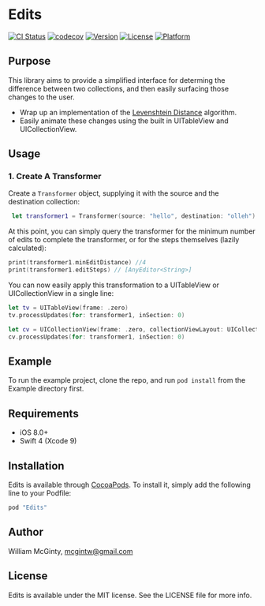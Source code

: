# Edits
[![CI Status](http://img.shields.io/travis/wmcginty/Edits.svg?style=flat)](https://travis-ci.org/wmcginty/Edits)
[![codecov](https://codecov.io/gh/wmcginty/Edits/branch/master/graph/badge.svg)](https://codecov.io/gh/wmcginty/Edits)
[![Version](https://img.shields.io/cocoapods/v/Edits.svg?style=flat)](http://cocoapods.org/pods/Edits)
[![License](https://img.shields.io/cocoapods/l/Edits.svg?style=flat)](http://cocoapods.org/pods/Edits)
[![Platform](https://img.shields.io/cocoapods/p/Edits.svg?style=flat)](http://cocoapods.org/pods/Edits)

## Purpose

This library aims to provide a simplified interface for determing the difference between two collections, and then easily surfacing those changes to the user.
* Wrap up an implementation of the [Levenshtein Distance](https://en.wikipedia.org/wiki/Levenshtein_distance) algorithm.
* Easily animate these changes using the built in UITableView and UICollectionView.


## Usage

### 1. Create A Transformer

Create a `Transformer` object, supplying it with the source and the destination collection:

```swift
 let transformer1 = Transformer(source: "hello", destination: "olleh")
```
At this point, you can simply query the transformer for the minimum number of edits to complete the transformer, or for the steps themselves (lazily calculated):

```swift
print(transformer1.minEditDistance) //4
print(transformer1.editSteps) // [AnyEditor<String>]
```
You can now easily apply this transformation to a UITableView or UICollectionView in a single line:

```swift
let tv = UITableView(frame: .zero)
tv.processUpdates(for: transformer1, inSection: 0)

let cv = UICollectionView(frame: .zero, collectionViewLayout: UICollectionViewFlowLayout())
cv.processUpdates(for: transformer1, inSection: 0)
```

## Example

To run the example project, clone the repo, and run `pod install` from the Example directory first.

## Requirements

* iOS 8.0+
* Swift 4 (Xcode 9)

## Installation

Edits is available through [CocoaPods](http://cocoapods.org). To install
it, simply add the following line to your Podfile:

```ruby
pod "Edits"
```

## Author

William McGinty, mcgintw@gmail.com

## License

Edits is available under the MIT license. See the LICENSE file for more info.
